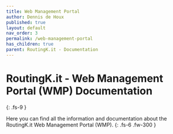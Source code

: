 ```yaml
---
title: Web Management Portal
author: Dennis de Houx
published: true
layout: default
nav_order: 3
permalink: /web-management-portal
has_children: true
parent: RoutingK.it - Documentation
---
```


# RoutingK.it - Web Management Portal (WMP) Documentation
{: .fs-9 }

Here you can find all the information and documentation about the RoutingK.it Web Management Portal (WMP).
{: .fs-6 .fw-300 }

<!--
## Installation

### From Source

### Docker

## Configuration

### Default Settings

### Integrations

## Filters

## BGP Communities
//-->
